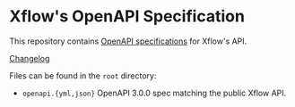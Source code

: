# Xflow's OpenAPI Specification

This repository contains [OpenAPI specifications][openapi] for Xflow's API.

[Changelog](https://github.com/xflowpay/openapi/releases/)


Files can be found in the `root` directory:

* `openapi.{yml,json}` OpenAPI 3.0.0 spec matching the public Xflow API.

[openapi]: https://www.openapis.org/
